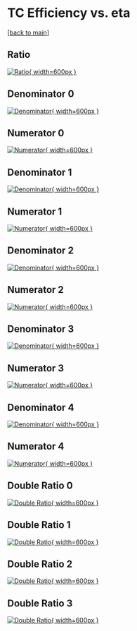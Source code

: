 # TC Efficiency vs. eta

[[back to main](./)]



## Ratio

[![Ratio](../mtv/var/TC_xtr_211_-1_eff_eta.png){ width=600px }](../mtv/var/TC_xtr_211_-1_eff_eta.pdf)

## Denominator 0

[![Denominator](../mtv/den/TC_xtr_211_-1_eff_eta_den0.png){ width=600px }](../mtv/den/TC_xtr_211_-1_eff_eta_den0.pdf)

## Numerator 0

[![Numerator](../mtv/num/TC_xtr_211_-1_eff_eta_num0.png){ width=600px }](../mtv/num/TC_xtr_211_-1_eff_eta_num0.pdf)

## Denominator 1

[![Denominator](../mtv/den/TC_xtr_211_-1_eff_eta_den1.png){ width=600px }](../mtv/den/TC_xtr_211_-1_eff_eta_den1.pdf)

## Numerator 1

[![Numerator](../mtv/num/TC_xtr_211_-1_eff_eta_num1.png){ width=600px }](../mtv/num/TC_xtr_211_-1_eff_eta_num1.pdf)

## Denominator 2

[![Denominator](../mtv/den/TC_xtr_211_-1_eff_eta_den2.png){ width=600px }](../mtv/den/TC_xtr_211_-1_eff_eta_den2.pdf)

## Numerator 2

[![Numerator](../mtv/num/TC_xtr_211_-1_eff_eta_num2.png){ width=600px }](../mtv/num/TC_xtr_211_-1_eff_eta_num2.pdf)

## Denominator 3

[![Denominator](../mtv/den/TC_xtr_211_-1_eff_eta_den3.png){ width=600px }](../mtv/den/TC_xtr_211_-1_eff_eta_den3.pdf)

## Numerator 3

[![Numerator](../mtv/num/TC_xtr_211_-1_eff_eta_num3.png){ width=600px }](../mtv/num/TC_xtr_211_-1_eff_eta_num3.pdf)

## Denominator 4

[![Denominator](../mtv/den/TC_xtr_211_-1_eff_eta_den4.png){ width=600px }](../mtv/den/TC_xtr_211_-1_eff_eta_den4.pdf)

## Numerator 4

[![Numerator](../mtv/num/TC_xtr_211_-1_eff_eta_num4.png){ width=600px }](../mtv/num/TC_xtr_211_-1_eff_eta_num4.pdf)

## Double Ratio 0

[![Double Ratio](../mtv/ratio/TC_xtr_211_-1_eff_eta_ratio0.png){ width=600px }](../mtv/ratio/TC_xtr_211_-1_eff_eta_ratio0.pdf)

## Double Ratio 1

[![Double Ratio](../mtv/ratio/TC_xtr_211_-1_eff_eta_ratio1.png){ width=600px }](../mtv/ratio/TC_xtr_211_-1_eff_eta_ratio1.pdf)

## Double Ratio 2

[![Double Ratio](../mtv/ratio/TC_xtr_211_-1_eff_eta_ratio2.png){ width=600px }](../mtv/ratio/TC_xtr_211_-1_eff_eta_ratio2.pdf)

## Double Ratio 3

[![Double Ratio](../mtv/ratio/TC_xtr_211_-1_eff_eta_ratio3.png){ width=600px }](../mtv/ratio/TC_xtr_211_-1_eff_eta_ratio3.pdf)

